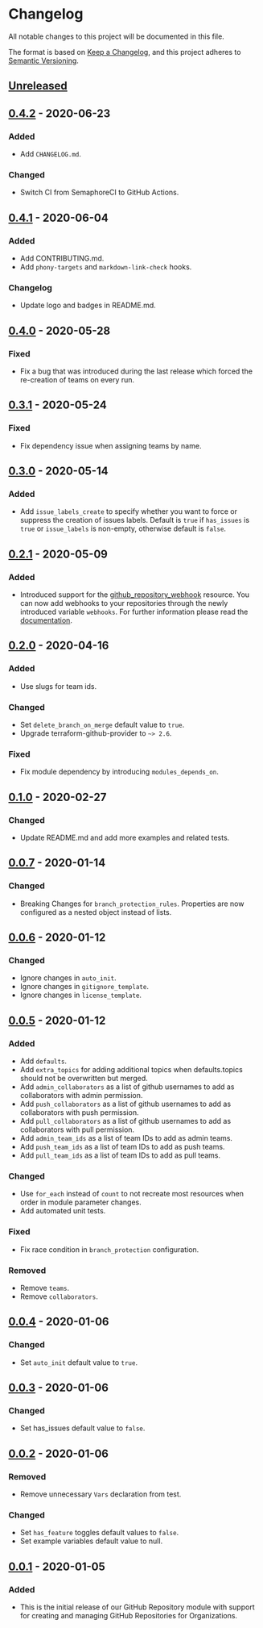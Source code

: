 # Changelog
All notable changes to this project will be documented in this file.

The format is based on [Keep a Changelog](https://keepachangelog.com/en/1.0.0/),
and this project adheres to [Semantic Versioning](https://semver.org/spec/v2.0.0.html).

## [Unreleased]

## [0.4.2] - 2020-06-23
### Added
- Add `CHANGELOG.md`.
### Changed
- Switch CI from SemaphoreCI to GitHub Actions.

## [0.4.1] - 2020-06-04
### Added
- Add CONTRIBUTING.md.
- Add `phony-targets` and `markdown-link-check` hooks.
### Changelog
- Update logo and badges in README.md.

## [0.4.0] - 2020-05-28
### Fixed
- Fix a bug that was introduced during the last release which forced the
  re-creation of teams on every run.

## [0.3.1] - 2020-05-24
### Fixed
- Fix dependency issue when assigning teams by name.

## [0.3.0] - 2020-05-14
### Added
- Add `issue_labels_create` to specify whether you want to force or suppress the
  creation of issues labels. Default is `true` if `has_issues` is `true` or
  `issue_labels` is non-empty, otherwise default is `false`.

## [0.2.1] - 2020-05-09
### Added
- Introduced support for the
  [github_repository_webhook](https://www.terraform.io/docs/providers/github/r/repository_webhook.html)
  resource. You can now add webhooks to your repositories through the newly
  introduced variable `webhooks`. For further information please read the
  [documentation](https://github.com/mineiros-io/terraform-github-repository#webhooks-configuration).

## [0.2.0] - 2020-04-16
### Added
- Use slugs for team ids.
### Changed
- Set `delete_branch_on_merge` default value to `true`.
- Upgrade terraform-github-provider to `~> 2.6`.
### Fixed
- Fix module dependency by introducing `modules_depends_on`.

## [0.1.0] - 2020-02-27
### Changed
- Update README.md and add more examples and related tests.

## [0.0.7] - 2020-01-14
### Changed
- Breaking Changes for `branch_protection_rules`. Properties are now configured
  as a nested object instead of lists.

## [0.0.6] - 2020-01-12
### Changed
- Ignore changes in `auto_init`.
- Ignore changes in `gitignore_template`.
- Ignore changes in `license_template`.

## [0.0.5] - 2020-01-12
### Added
- Add `defaults`.
- Add `extra_topics` for adding additional topics when defaults.topics should
  not be overwritten but merged.
- Add `admin_collaborators` as a list of github usernames to add as
  collaborators with admin permission.
- Add `push_collaborators` as a list of github usernames to add as collaborators
  with push permission.
- Add `pull_collaborators` as a list of github usernames to add as collaborators
  with pull permission.
- Add `admin_team_ids` as a list of team IDs to add as admin teams.
- Add `push_team_ids` as a list of team IDs to add as push teams.
- Add `pull_team_ids` as a list of team IDs to add as pull teams.
### Changed
- Use `for_each` instead of `count` to not recreate most resources when order
  in module parameter changes.
- Add automated unit tests.
### Fixed
- Fix race condition in `branch_protection` configuration.
### Removed
- Remove `teams`.
- Remove `collaborators`.

## [0.0.4] - 2020-01-06
### Changed
- Set `auto_init` default value to `true`.

## [0.0.3] - 2020-01-06
### Changed
- Set has_issues default value to `false`.

## [0.0.2] - 2020-01-06
### Removed
- Remove unnecessary `Vars` declaration from test.
### Changed
- Set `has_feature` toggles default values to `false`.
- Set example variables default value to null.

## [0.0.1] - 2020-01-05
### Added
- This is the initial release of our GitHub Repository module with support for
  creating and managing GitHub Repositories for Organizations.

<!-- markdown-link-check-disable -->
[Unreleased]: https://github.com/mineiros-io/terraform-github-repository/compare/v0.4.2...HEAD
[0.4.2]: https://github.com/mineiros-io/terraform-github-repository/compare/v0.4.1...v0.4.2
<!-- markdown-link-check-enable -->
[0.4.1]: https://github.com/mineiros-io/terraform-github-repository/compare/v0.4.0...v0.4.1
[0.4.0]: https://github.com/mineiros-io/terraform-github-repository/compare/v0.3.1...v0.4.0
[0.3.1]: https://github.com/mineiros-io/terraform-github-repository/compare/v0.3.0...v0.3.1
[0.3.0]: https://github.com/mineiros-io/terraform-github-repository/compare/v0.2.1...v0.3.0
[0.2.1]: https://github.com/mineiros-io/terraform-github-repository/compare/v0.2.0...v0.2.1
[0.2.0]: https://github.com/mineiros-io/terraform-github-repository/compare/v0.1.0...v0.2.0
[0.1.0]: https://github.com/mineiros-io/terraform-github-repository/compare/v0.0.7...v0.1.0
[0.0.7]: https://github.com/mineiros-io/terraform-github-repository/compare/v0.0.6...v0.0.7
[0.0.6]: https://github.com/mineiros-io/terraform-github-repository/compare/v0.0.5...v0.0.6
[0.0.5]: https://github.com/mineiros-io/terraform-github-repository/compare/v0.0.4...v0.0.5
[0.0.4]: https://github.com/mineiros-io/terraform-github-repository/compare/v0.0.3...v0.0.4
[0.0.3]: https://github.com/mineiros-io/terraform-github-repository/compare/v0.0.2...v0.0.3
[0.0.2]: https://github.com/mineiros-io/terraform-github-repository/compare/v0.0.1...v0.0.2
[0.0.1]: https://github.com/mineiros-io/terraform-aws-s3-bucket/releases/tag/v0.0.1
